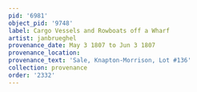```yaml
---
pid: '6981'
object_pid: '9748'
label: Cargo Vessels and Rowboats off a Wharf
artist: janbrueghel
provenance_date: May 3 1807 to Jun 3 1807
provenance_location:
provenance_text: 'Sale, Knapton-Morrison, Lot #136'
collection: provenance
order: '2332'
---
```

